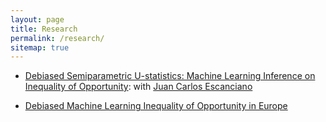 ```yaml
---
layout: page
title: Research
permalink: /research/
sitemap: true
---
```


  - [Debiased Semiparametric U-statistics: Machine Learning Inference on Inequality of Opportunity](https://arxiv.org/pdf/2206.05235): with
[Juan Carlos Escanciano](https://sites.google.com/view/juancarlosescanciano/home?authuser=0)

  - [Debiased Machine Learning Inequality of Opportunity in Europe](https://arxiv.org/pdf/2212.02407)
